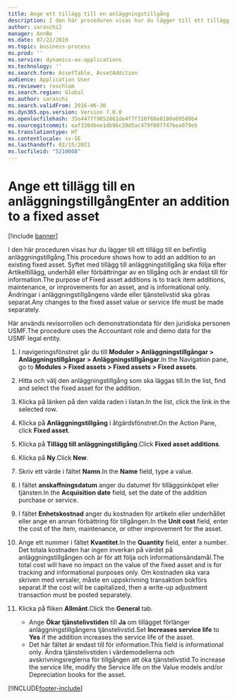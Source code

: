 ```yaml
---
title: Ange ett tillägg till en anläggningstillgång
description: I den här proceduren visas hur du lägger till ett tillägg till en befintlig anläggningstillgång.
author: saraschi2
manager: AnnBe
ms.date: 07/22/2019
ms.topic: business-process
ms.prod: ''
ms.service: dynamics-ax-applications
ms.technology: ''
ms.search.form: AssetTable, AssetAddition
audience: Application User
ms.reviewer: roschlom
ms.search.region: Global
ms.author: saraschi
ms.search.validFrom: 2016-06-30
ms.dyn365.ops.version: Version 7.0.0
ms.openlocfilehash: 35e447ff9652861de4f7f310f68e8180a69589b4
ms.sourcegitcommit: eaf330dbee1db96c20d5ac479f007747bea079eb
ms.translationtype: HT
ms.contentlocale: sv-SE
ms.lasthandoff: 02/15/2021
ms.locfileid: "5210008"
---
```

# <a name="enter-an-addition-to-a-fixed-asset"></a><span data-ttu-id="51fad-103">Ange ett tillägg till en anläggningstillgång</span><span class="sxs-lookup"><span data-stu-id="51fad-103">Enter an addition to a fixed asset</span></span>

[!include [banner](../../includes/banner.md)]

<span data-ttu-id="51fad-104">I den här proceduren visas hur du lägger till ett tillägg till en befintlig anläggningstillgång.</span><span class="sxs-lookup"><span data-stu-id="51fad-104">This procedure shows how to add an addition to an existing fixed asset.</span></span> <span data-ttu-id="51fad-105">Syftet med tillägg till anläggningstillgång ska följa efter Artikeltillägg, underhåll eller förbättringar av en tillgång och är endast till för information.</span><span class="sxs-lookup"><span data-stu-id="51fad-105">The purpose of Fixed asset additions is to track item additions, maintenance, or improvements for an asset, and is informational only.</span></span> <span data-ttu-id="51fad-106">Ändringar i anläggningstillgångens värde eller tjänstelivstid ska göras separat.</span><span class="sxs-lookup"><span data-stu-id="51fad-106">Any changes to the fixed asset value or service life must be made separately.</span></span>   

<span data-ttu-id="51fad-107">Här används revisorrollen och demonstrationdata för den juridiska personen USMF.</span><span class="sxs-lookup"><span data-stu-id="51fad-107">The procedure uses the Accountant role and demo data for the USMF legal entity.</span></span>

1. <span data-ttu-id="51fad-108">I navigeringsfönstret går du till **Moduler > Anläggningstillgångar > Anläggningstillgångar > Anläggningstillgångar**.</span><span class="sxs-lookup"><span data-stu-id="51fad-108">In the Navigation pane, go to **Modules > Fixed assets > Fixed assets > Fixed assets**.</span></span>
2. <span data-ttu-id="51fad-109">Hitta och välj den anläggningstillgång som ska läggas till.</span><span class="sxs-lookup"><span data-stu-id="51fad-109">In the list, find and select the fixed asset for the addition.</span></span>
3. <span data-ttu-id="51fad-110">Klicka på länken på den valda raden i listan.</span><span class="sxs-lookup"><span data-stu-id="51fad-110">In the list, click the link in the selected row.</span></span>
4. <span data-ttu-id="51fad-111">Klicka på **Anläggningstillgång** i åtgärdsfönstret.</span><span class="sxs-lookup"><span data-stu-id="51fad-111">On the Action Pane, click **Fixed asset**.</span></span>
5. <span data-ttu-id="51fad-112">Klicka på **Tillägg till anläggningstillgång**.</span><span class="sxs-lookup"><span data-stu-id="51fad-112">Click **Fixed asset additions**.</span></span>
6. <span data-ttu-id="51fad-113">Klicka på **Ny**.</span><span class="sxs-lookup"><span data-stu-id="51fad-113">Click **New**.</span></span>
7. <span data-ttu-id="51fad-114">Skriv ett värde i fältet **Namn**.</span><span class="sxs-lookup"><span data-stu-id="51fad-114">In the **Name** field, type a value.</span></span>
8. <span data-ttu-id="51fad-115">I fältet **anskaffningsdatum** anger du datumet för tilläggsinköpet eller tjänsten.</span><span class="sxs-lookup"><span data-stu-id="51fad-115">In the **Acquisition date** field, set the date of the addition purchase or service.</span></span>
9. <span data-ttu-id="51fad-116">I fältet **Enhetskostnad** anger du kostnaden för artikeln eller underhållet eller ange en annan förbättring för tillgången.</span><span class="sxs-lookup"><span data-stu-id="51fad-116">In the **Unit cost** field, enter the cost of the item, maintenance, or other improvement for the asset.</span></span>
10. <span data-ttu-id="51fad-117">Ange ett nummer i fältet **Kvantitet**.</span><span class="sxs-lookup"><span data-stu-id="51fad-117">In the **Quantity** field, enter a number.</span></span> <span data-ttu-id="51fad-118">Det totala kostnaden har ingen inverkan på värdet på anläggningstillgången och är för att följa och informationsändamål.</span><span class="sxs-lookup"><span data-stu-id="51fad-118">The total cost will have no impact on the value of the fixed asset and is for tracking and informational purposes only.</span></span> <span data-ttu-id="51fad-119">Om kostnaden ska vara skriven med versaler, måste en uppskrivning transaktion bokförs separat.</span><span class="sxs-lookup"><span data-stu-id="51fad-119">If the cost will be capitalized, then a write-up adjustment transaction must be posted separately.</span></span>  
11. <span data-ttu-id="51fad-120">Klicka på fliken **Allmänt**.</span><span class="sxs-lookup"><span data-stu-id="51fad-120">Click the **General** tab.</span></span>

    * <span data-ttu-id="51fad-121">Ange **Ökar tjänstelivstiden** till **Ja** om tillägget förlänger anläggningstillgångens tjänstelivstid.</span><span class="sxs-lookup"><span data-stu-id="51fad-121">Set **Increases service life** to **Yes** if the addition increases the service life of the asset.</span></span>  
    * <span data-ttu-id="51fad-122">Det här fältet är endast till för information.</span><span class="sxs-lookup"><span data-stu-id="51fad-122">This field is informational only.</span></span> <span data-ttu-id="51fad-123">Ändra tjänstelivstiden i värdemodellerna och avskrivningsreglerna för tillgången att öka tjänstelivstid.</span><span class="sxs-lookup"><span data-stu-id="51fad-123">To increase the service life, modify the Service life on the Value models and/or Depreciation books for the asset.</span></span>  



[!INCLUDE[footer-include](../../../includes/footer-banner.md)]